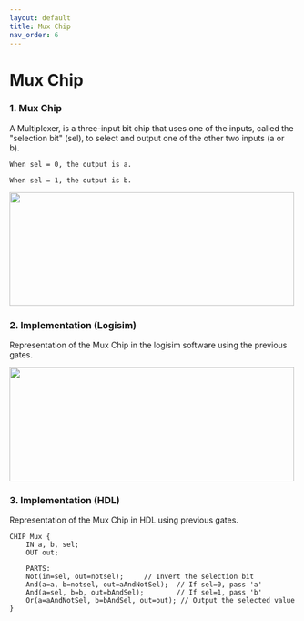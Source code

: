 ```yaml
---
layout: default
title: Mux Chip
nav_order: 6
---
```


# Mux Chip 

### 1. Mux Chip
A Multiplexer, is a three-input bit chip that uses one of the inputs, called the "selection bit" (sel), to select and output one of the other two inputs (a or b).

    When sel = 0, the output is a.

    When sel = 1, the output is b.

<img src="/nand2tetris/images/mux.png" width="500" height="200px"/> 


### 2. Implementation (Logisim)
Representation of the Mux Chip in the logisim software using the previous gates.

<img src="/nand2tetris/logisim/mux.png" width="500" height="200px"/> 


### 3. Implementation (HDL)
Representation of the Mux Chip in HDL using previous gates.


```hdl
CHIP Mux {
    IN a, b, sel;
    OUT out;

    PARTS:
    Not(in=sel, out=notsel);     // Invert the selection bit
    And(a=a, b=notsel, out=aAndNotSel);  // If sel=0, pass 'a'
    And(a=sel, b=b, out=bAndSel);        // If sel=1, pass 'b'
    Or(a=aAndNotSel, b=bAndSel, out=out); // Output the selected value
}
 ```